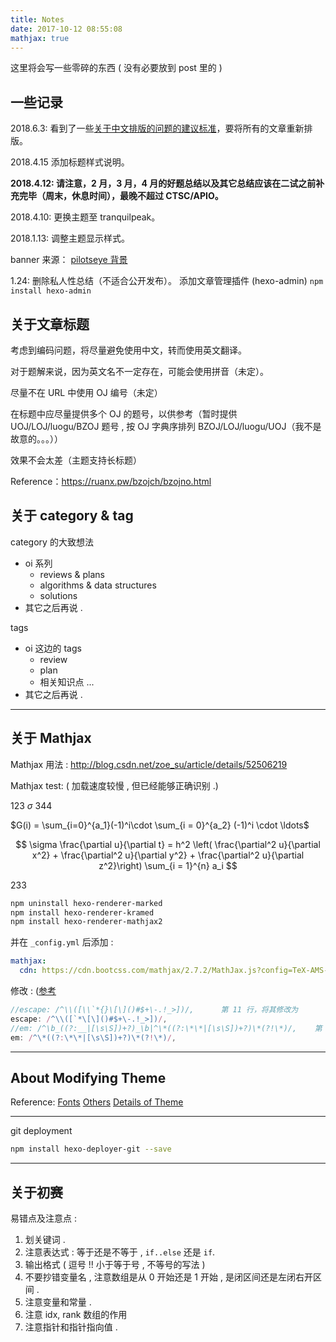 ```yaml
---
title: Notes
date: 2017-10-12 08:55:08
mathjax: true
---
```


这里将会写一些零碎的东西 ( 没有必要放到 post 里的 )

## 一些记录

2018.6.3: 看到了一些[关于中文排版的问题的建议标准](https://mazhuang.org/wiki/chinese-copywriting-guidelines/)，要将所有的文章重新排版。

2018.4.15 添加标题样式说明。

**2018.4.12: 请注意，2 月，3 月，4 月的好题总结以及其它总结应该在二试之前补充完毕（周末，休息时间），最晚不超过 CTSC/APIO。**

2018.4.10: 更换主题至 tranquilpeak。

2018.1.13: 调整主题显示样式。

banner 来源： [pilotseye 背景](http://pilotseye.tv/en/download-wallpapers/)

1.24: 
删除私人性总结（不适合公开发布）。
添加文章管理插件 (hexo-admin)
`npm install hexo-admin`

## 关于文章标题

考虑到编码问题，将尽量避免使用中文，转而使用英文翻译。

对于题解来说，因为英文名不一定存在，可能会使用拼音（未定）。

尽量不在 URL 中使用 OJ 编号（未定）

在标题中应尽量提供多个 OJ 的题号，以供参考（暂时提供 UOJ/LOJ/luogu/BZOJ 题号 , 按 OJ 字典序排列 BZOJ/LOJ/luogu/UOJ（我不是故意的。。。））

效果不会太差（主题支持长标题）

Reference：https://ruanx.pw/bzojch/bzojno.html

## 关于 category & tag

category 的大致想法
- oi 系列
  - reviews & plans
  - algorithms & data structures
  - solutions
- 其它之后再说 .

tags
- oi 这边的 tags
  - review
  - plan
  - 相关知识点 ...
- 其它之后再说 .

---

## 关于 Mathjax

Mathjax 用法 : http://blog.csdn.net/zoe_su/article/details/52506219

Mathjax test: ( 加载速度较慢 , 但已经能够正确识别 .)

123 $\sigma$ 344

$G(i) = \sum_{i=0}^{a_1}(-1)^i\cdot \sum_{i = 0}^{a_2} (-1)^i \cdot \ldots$

$$
\sigma 
\frac{\partial u}{\partial t} = h^2 \left( \frac{\partial^2 u}{\partial x^2} + \frac{\partial^2 u}{\partial y^2} + \frac{\partial^2 u}{\partial z^2}\right)
\sum_{i = 1}^{n} a_i
$$

233
``` bash
npm uninstall hexo-renderer-marked
npm install hexo-renderer-kramed
npm install hexo-renderer-mathjax2
```

并在 `_config.yml` 后添加 :
``` yml
mathjax:
  cdn: https://cdn.bootcss.com/mathjax/2.7.2/MathJax.js?config=TeX-AMS-MML_HTMLorMML
```

修改 : ([参考](http://www.cnblogs.com/Ai-heng/p/7282110.html)

``` javascript /node_modules/kramed/lib/rules/inline.js
//escape: /^\\([\\`*{}\[\]()#$+\-.!_>])/,      第 11 行，将其修改为
escape: /^\\([`*\[\]()#$+\-.!_>])/,
//em: /^\b_((?:__|[\s\S])+?)_\b|^\*((?:\*\*|[\s\S])+?)\*(?!\*)/,    第 20 行，将其修改为
em: /^\*((?:\*\*|[\s\S])+?)\*(?!\*)/,
```
---
## About Modifying Theme

Reference: [Fonts](http://www.jianshu.com/p/ffcdc4fec6ec) [Others](http://www.jianshu.com/p/b96fd206571a) [Details of Theme](http://blog.csdn.net/shi0090/article/details/48087353)

---

git deployment
``` bash
npm install hexo-deployer-git --save
```
---

## 关于初赛

易错点及注意点 :
1. 划关键词 .
2. 注意表达式 : 等于还是不等于 , `if..else` 还是 `if`.
3. 输出格式 ( 逗号 !! 小于等于号 , 不等号的写法 )
4. 不要抄错变量名 , 注意数组是从 0 开始还是 1 开始 , 是闭区间还是左闭右开区间 .
5. 注意变量和常量 .
6. 注意 idx, rank 数组的作用
7. 注意指针和指针指向值 .


